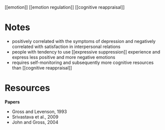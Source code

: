 [[emotion]]
[[emotion regulation]]
[[cognitive reappraisal]]

# Notes

- positively correlated with the symptoms of depression and negatively correlated with satisfaction in interpersonal relations
- people with tendency to use [[expressive suppression]] experience and express less positive and more negative emotions
- requires self-monitoring and subsequently more cognitive resources than [[cognitive reappraisal]]

# Resources
**Papers**
- Gross and Levenson, 1993
- Srivastava et al., 2009
- John and Gross, 2004